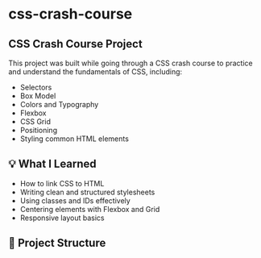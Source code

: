 # css-crash-course

## CSS Crash Course Project

This project was built while going through a CSS crash course to practice and understand the fundamentals of CSS, including:

- Selectors
- Box Model
- Colors and Typography
- Flexbox
- CSS Grid
- Positioning
- Styling common HTML elements

## 💡 What I Learned

- How to link CSS to HTML
- Writing clean and structured stylesheets
- Using classes and IDs effectively
- Centering elements with Flexbox and Grid
- Responsive layout basics

## 📁 Project Structure

